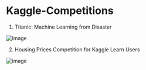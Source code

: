 # Kaggle-Competitions
1) Titanic: Machine Learning from Disaster

![image](https://user-images.githubusercontent.com/61430438/99778016-22171380-2b39-11eb-8b4a-b6789a9c31f4.png)

2) Housing Prices Competition for Kaggle Learn Users

![image](https://user-images.githubusercontent.com/61430438/99778158-4ecb2b00-2b39-11eb-82b3-723f46bce1a7.png)

